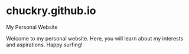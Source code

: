 # chuckry.github.io
My Personal Website

Welcome to my personal website. Here, you will learn about my interests and aspirations. Happy surfing!
